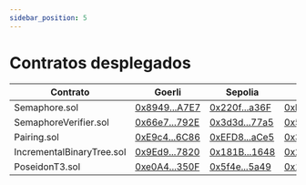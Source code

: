 ```yaml
---
sidebar_position: 5
---
```


# Contratos desplegados

| Contrato                  | Goerli                                                                                          | Sepolia                                                                                          | Mumbai                                                                                             | Arbitrum One                                                                            |
| ------------------------- | ----------------------------------------------------------------------------------------------- | ------------------------------------------------------------------------------------------------ | -------------------------------------------------------------------------------------------------- | --------------------------------------------------------------------------------------- |
| Semaphore.sol             | [0x8949...A7E7](https://goerli.etherscan.io/address/0x89490c95eD199D980Cdb4FF8Bac9977EDb41A7E7) | [0x220f...a36F](https://sepolia.etherscan.io/address/0x220fBdB6F996827b1Cf12f0C181E8d5e6de3a36F) | [0xF864...50bD](https://mumbai.polygonscan.com/address/0xF864ABa335073e01234c9a88888BfFfa965650bD) | [0x72dc...5aeC](https://arbiscan.io/address/0x72dca3c971136bf47BACF16A141f0fcfAC925aeC) |
| SemaphoreVerifier.sol     | [0x66e7...792E](https://goerli.etherscan.io/address/0x66e772B0B8Ee1c24E4b6aC99A3A82C77f431792E) | [0x3d3d...77a5](https://sepolia.etherscan.io/address/0x3d3df6CFc6BFf68d9693e097F32bF4a9903E77a5) | [0x5f4e...5a49](https://mumbai.polygonscan.com/address/0x5f4edC58142f4395D1D536e793137A0252dA5a49) | [0xCAbe...4d07](https://arbiscan.io/address/0xCAbeED6cB96a287000aBd834b0B79c05e6Ea4d07) |
| Pairing.sol               | [0xE9c4...6C86](https://goerli.etherscan.io/address/0xE9c41c912CF750D79Cf304a196d4Bc8Dfd626C86) | [0xEFD8...aCe5](https://sepolia.etherscan.io/address/0xEFD83f827FA5B0496359D817c6CD8a5AA5D2aCe5) | [0x3d3d...77a5](https://mumbai.polygonscan.com/address/0x3d3df6CFc6BFf68d9693e097F32bF4a9903E77a5) | [0xE3a4...A74C](https://arbiscan.io/address/0xE3a4C2FE9f025405cA6F60f6E960B4558604A74C) |
| IncrementalBinaryTree.sol | [0x9Ed9...7820](https://goerli.etherscan.io/address/0x9Ed9f58CA9212Ddf0377C8C4Cd089748F9337820) | [0x181B...1648](https://sepolia.etherscan.io/address/0x181B7f34538cE3BceC68597d4A212aB3f7881648) | [0x220f...a36F](https://mumbai.polygonscan.com/address/0x220fBdB6F996827b1Cf12f0C181E8d5e6de3a36F) | [0xcDF8...fFb0](https://arbiscan.io/address/0xcDF8efE6334c68aF283C83f2F14648da51fcfFb0) |
| PoseidonT3.sol            | [0xe0A4...350F](https://goerli.etherscan.io/address/0xe0A452533853310C371b50Bd91BB9DCC8961350F) | [0x5f4e...5a49](https://sepolia.etherscan.io/address/0x5f4edC58142f4395D1D536e793137A0252dA5a49) | [0x181B...1648](https://mumbai.polygonscan.com/address/0x181B7f34538cE3BceC68597d4A212aB3f7881648) | [0xe0c8...61d0](https://arbiscan.io/address/0xe0c8d1e53D9Bfc9071F6564755FCFf6cC0dB61d0) |
